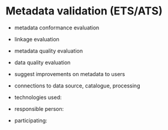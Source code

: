 # Metadata validation (ETS/ATS)

- metadata conformance evaluation
- linkage evaluation
- metadata quality evaluation
- data quality evaluation
- suggest improvements on metadata to users

- connections to data source, catalogue, processing
- technologies used:
- responsible person:
- participating: